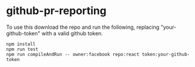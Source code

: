 # github-pr-reporting

To use this download the repo and run the following, replacing "your-github-token" with a valid github token.

```
npm install
npm run test
npm run compileAndRun -- owner:facebook repo:react token:your-github-token
```


